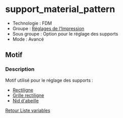 # support_material_pattern

* Technologie : FDM
* Groupe : [Réglages de l'Impression](../print_settings/print_settings.md)
* Sous groupe : Option pour le réglage des supports
* Mode : Avancé

## Motif

### Description

Motif utilisé pour le réglage des supports :

- [Rectiligne](../pattern/pattern_rectilinear.md)
- [Grille rectiligne](../pattern/pattern_rectilinear-grid.md)
- [Nid d'abeille](../pattern/honeycomb.md)

[Retour Liste variables](variable_list.md)